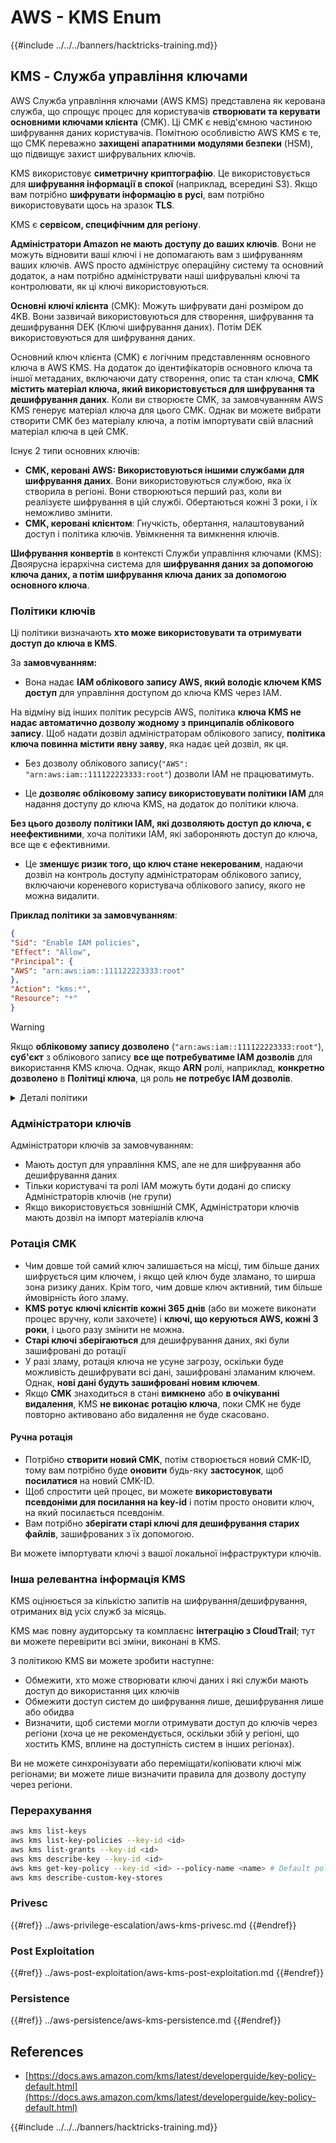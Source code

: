 # AWS - KMS Enum

{{#include ../../../banners/hacktricks-training.md}}

## KMS - Служба управління ключами

AWS Служба управління ключами (AWS KMS) представлена як керована служба, що спрощує процес для користувачів **створювати та керувати основними ключами клієнта** (CMK). Ці CMK є невід'ємною частиною шифрування даних користувачів. Помітною особливістю AWS KMS є те, що CMK переважно **захищені апаратними модулями безпеки** (HSM), що підвищує захист шифрувальних ключів.

KMS використовує **симетричну криптографію**. Це використовується для **шифрування інформації в спокої** (наприклад, всередині S3). Якщо вам потрібно **шифрувати інформацію в русі**, вам потрібно використовувати щось на зразок **TLS**.

KMS є **сервісом, специфічним для регіону**.

**Адміністратори Amazon не мають доступу до ваших ключів**. Вони не можуть відновити ваші ключі і не допомагають вам з шифруванням ваших ключів. AWS просто адмініструє операційну систему та основний додаток, а нам потрібно адмініструвати наші шифрувальні ключі та контролювати, як ці ключі використовуються.

**Основні ключі клієнта** (CMK): Можуть шифрувати дані розміром до 4KB. Вони зазвичай використовуються для створення, шифрування та дешифрування DEK (Ключі шифрування даних). Потім DEK використовуються для шифрування даних.

Основний ключ клієнта (CMK) є логічним представленням основного ключа в AWS KMS. На додаток до ідентифікаторів основного ключа та іншої метаданих, включаючи дату створення, опис та стан ключа, **CMK містить матеріал ключа, який використовується для шифрування та дешифрування даних**. Коли ви створюєте CMK, за замовчуванням AWS KMS генерує матеріал ключа для цього CMK. Однак ви можете вибрати створити CMK без матеріалу ключа, а потім імпортувати свій власний матеріал ключа в цей CMK.

Існує 2 типи основних ключів:

- **CMK, керовані AWS: Використовуються іншими службами для шифрування даних**. Вони використовуються службою, яка їх створила в регіоні. Вони створюються перший раз, коли ви реалізуєте шифрування в цій службі. Обертаються кожні 3 роки, і їх неможливо змінити.
- **CMK, керовані клієнтом**: Гнучкість, обертання, налаштовуваний доступ і політика ключів. Увімкнення та вимкнення ключів.

**Шифрування конвертів** в контексті Служби управління ключами (KMS): Двоярусна ієрархічна система для **шифрування даних за допомогою ключа даних, а потім шифрування ключа даних за допомогою основного ключа**.

### Політики ключів

Ці політики визначають **хто може використовувати та отримувати доступ до ключа в KMS**.

За **замовчуванням:**

- Вона надає **IAM облікового запису AWS, який володіє ключем KMS доступ** для управління доступом до ключа KMS через IAM.

На відміну від інших політик ресурсів AWS, політика **ключа KMS не надає автоматично дозволу жодному з принципалів облікового запису**. Щоб надати дозвіл адміністраторам облікового запису, **політика ключа повинна містити явну заяву**, яка надає цей дозвіл, як ця.

- Без дозволу облікового запису(`"AWS": "arn:aws:iam::111122223333:root"`) дозволи IAM не працюватимуть.

- Це **дозволяє обліковому запису використовувати політики IAM** для надання доступу до ключа KMS, на додаток до політики ключа.

**Без цього дозволу політики IAM, які дозволяють доступ до ключа, є неефективними**, хоча політики IAM, які забороняють доступ до ключа, все ще є ефективними.

- Це **зменшує ризик того, що ключ стане некерованим**, надаючи дозвіл на контроль доступу адміністраторам облікового запису, включаючи кореневого користувача облікового запису, якого не можна видалити.

**Приклад політики за замовчуванням**:
```json
{
"Sid": "Enable IAM policies",
"Effect": "Allow",
"Principal": {
"AWS": "arn:aws:iam::111122223333:root"
},
"Action": "kms:*",
"Resource": "*"
}
```
> [!WARNING]
> Якщо **обліковому запису дозволено** (`"arn:aws:iam::111122223333:root"`), **суб'єкт** з облікового запису **все ще потребуватиме IAM дозволів** для використання KMS ключа. Однак, якщо **ARN** ролі, наприклад, **конкретно дозволено** в **Політиці ключа**, ця роль **не потребує IAM дозволів**.

<details>

<summary>Деталі політики</summary>

Властивості політики:

- Документ на основі JSON
- Ресурс --> Підлягаючі ресурси (може бути "\*")
- Дія --> kms:Encrypt, kms:Decrypt, kms:CreateGrant ... (дозволи)
- Ефект --> Дозволити/Заборонити
- Суб'єкт --> arn, що підлягає
- Умови (необов'язково) --> Умова для надання дозволів

Гранти:

- Дозволяє делегувати ваші дозволи іншому AWS суб'єкту у вашому обліковому записі AWS. Вам потрібно створити їх за допомогою AWS KMS API. Можна вказати ідентифікатор CMK, суб'єкт гранту та необхідний рівень операції (Decrypt, Encrypt, GenerateDataKey...)
- Після створення гранту видаються GrantToken та GrantID

**Доступ**:

- Через **політику ключа** -- Якщо це існує, це має **пріоритет** над політикою IAM
- Через **політику IAM**
- Через **гранти**

</details>

### Адміністратори ключів

Адміністратори ключів за замовчуванням:

- Мають доступ для управління KMS, але не для шифрування або дешифрування даних
- Тільки користувачі та ролі IAM можуть бути додані до списку Адміністраторів ключів (не групи)
- Якщо використовується зовнішній CMK, Адміністратори ключів мають дозвіл на імпорт матеріалів ключа

### Ротація CMK

- Чим довше той самий ключ залишається на місці, тим більше даних шифрується цим ключем, і якщо цей ключ буде зламано, то ширша зона ризику даних. Крім того, чим довше ключ активний, тим більше ймовірність його зламу.
- **KMS ротує ключі клієнтів кожні 365 днів** (або ви можете виконати процес вручну, коли захочете) і **ключі, що керуються AWS, кожні 3 роки**, і цього разу змінити не можна.
- **Старі ключі зберігаються** для дешифрування даних, які були зашифровані до ротації
- У разі зламу, ротація ключа не усуне загрозу, оскільки буде можливість дешифрувати всі дані, зашифровані зламаним ключем. Однак, **нові дані будуть зашифровані новим ключем**.
- Якщо **CMK** знаходиться в стані **вимкнено** або **в очікуванні** **видалення**, KMS **не виконає ротацію ключа**, поки CMK не буде повторно активовано або видалення не буде скасовано.

#### Ручна ротація

- Потрібно **створити новий CMK**, потім створюється новий CMK-ID, тому вам потрібно буде **оновити** будь-яку **застосунок**, щоб **посилатися** на новий CMK-ID.
- Щоб спростити цей процес, ви можете **використовувати псевдоніми для посилання на key-id** і потім просто оновити ключ, на який посилається псевдонім.
- Вам потрібно **зберігати старі ключі для дешифрування старих файлів**, зашифрованих з їх допомогою.

Ви можете імпортувати ключі з вашої локальної інфраструктури ключів.

### Інша релевантна інформація KMS

KMS оцінюється за кількістю запитів на шифрування/дешифрування, отриманих від усіх служб за місяць.

KMS має повну аудиторську та комплаєнс **інтеграцію з CloudTrail**; тут ви можете перевірити всі зміни, виконані в KMS.

З політикою KMS ви можете зробити наступне:

- Обмежити, хто може створювати ключі даних і які служби мають доступ до використання цих ключів
- Обмежити доступ систем до шифрування лише, дешифрування лише або обидва
- Визначити, щоб системи могли отримувати доступ до ключів через регіони (хоча це не рекомендується, оскільки збій у регіоні, що хостить KMS, вплине на доступність систем в інших регіонах).

Ви не можете синхронізувати або переміщати/копіювати ключі між регіонами; ви можете лише визначити правила для дозволу доступу через регіони.

### Перерахування
```bash
aws kms list-keys
aws kms list-key-policies --key-id <id>
aws kms list-grants --key-id <id>
aws kms describe-key --key-id <id>
aws kms get-key-policy --key-id <id> --policy-name <name> # Default policy name is "default"
aws kms describe-custom-key-stores
```
### Privesc

{{#ref}}
../aws-privilege-escalation/aws-kms-privesc.md
{{#endref}}

### Post Exploitation

{{#ref}}
../aws-post-exploitation/aws-kms-post-exploitation.md
{{#endref}}

### Persistence

{{#ref}}
../aws-persistence/aws-kms-persistence.md
{{#endref}}

## References

- [https://docs.aws.amazon.com/kms/latest/developerguide/key-policy-default.html](https://docs.aws.amazon.com/kms/latest/developerguide/key-policy-default.html)

{{#include ../../../banners/hacktricks-training.md}}
